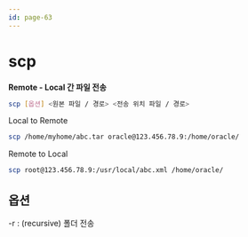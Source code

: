 ```yaml
---
id: page-63
---
```

# scp

**Remote - Local 간 파일 전송**

```bash
scp [옵션] <원본 파일 / 경로> <전송 위치 파일 / 경로>
```

Local to Remote

```bash
scp /home/myhome/abc.tar oracle@123.456.78.9:/home/oracle/
```

Remote to Local

```bash
scp root@123.456.78.9:/usr/local/abc.xml /home/oracle/
```

## 옵션

-r : (recursive) 폴더 전송
